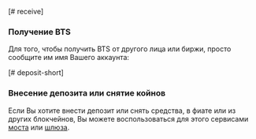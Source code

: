 [# receive]

### Получение BTS

Для того, чтобы получить BTS от другого лица или биржи, просто сообщите им имя Вашего аккаунта:

[# deposit-short]

### Внесение депозита или снятие койнов

Если Вы хотите внести депозит или снять средства, в фиате или из других блокчейнов, Вы можете воспользоваться для этого сервисами [моста](introduction/bridges_gateways) или [шлюза](introduction/bridges_gateways).